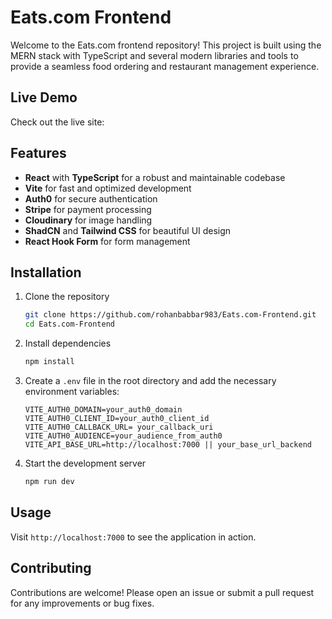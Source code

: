 # Eats.com Frontend

Welcome to the Eats.com frontend repository! This project is built using the MERN stack with TypeScript and several modern libraries and tools to provide a seamless food ordering and restaurant management experience.

## Live Demo
Check out the live site: 

## Features
- **React** with **TypeScript** for a robust and maintainable codebase
- **Vite** for fast and optimized development
- **Auth0** for secure authentication
- **Stripe** for payment processing
- **Cloudinary** for image handling
- **ShadCN** and **Tailwind CSS** for beautiful UI design
- **React Hook Form** for form management

## Installation

1. Clone the repository
    ```bash
    git clone https://github.com/rohanbabbar983/Eats.com-Frontend.git
    cd Eats.com-Frontend
    ```

2. Install dependencies
    ```bash
    npm install
    ```

3. Create a `.env` file in the root directory and add the necessary environment variables:
    ```env
    VITE_AUTH0_DOMAIN=your_auth0_domain
    VITE_AUTH0_CLIENT_ID=your_auth0_client_id
    VITE_AUTH0_CALLBACK_URL= your_callback_uri
    VITE_AUTH0_AUDIENCE=your_audience_from_auth0
    VITE_API_BASE_URL=http://localhost:7000 || your_base_url_backend
    ```

4. Start the development server
    ```bash
    npm run dev
    ```

## Usage

Visit `http://localhost:7000` to see the application in action.

## Contributing

Contributions are welcome! Please open an issue or submit a pull request for any improvements or bug fixes.

